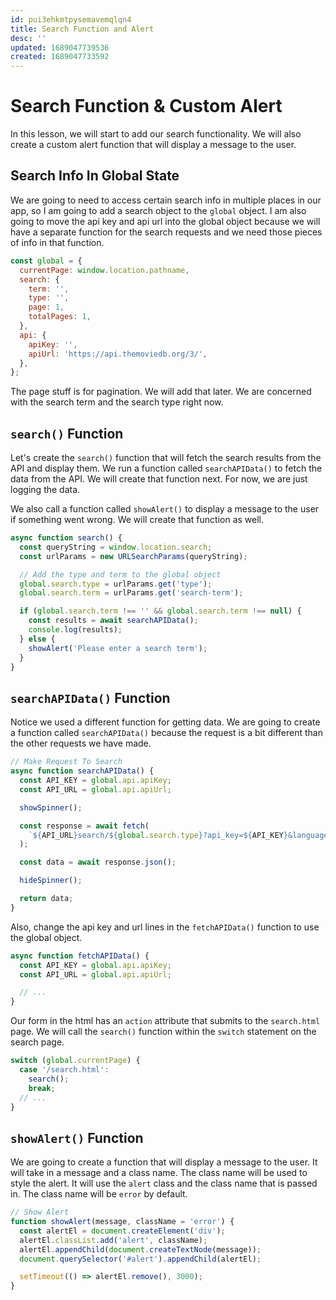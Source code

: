 ```yaml
---
id: pui3ehkmtpysemavemqlqn4
title: Search Function and Alert
desc: ''
updated: 1689047739536
created: 1689047733592
---
```

# Search Function & Custom Alert

In this lesson, we will start to add our search functionality. We will also create a custom alert function that will display a message to the user.

## Search Info In Global State

We are going to need to access certain search info in multiple places in our app, so I am going to add a search object to the `global` object. I am also going to move the api key and api url into the global object because we will have a separate function for the search requests and we need those pieces of info in that function.

```js
const global = {
  currentPage: window.location.pathname,
  search: {
    term: '',
    type: '',
    page: 1,
    totalPages: 1,
  },
  api: {
    apiKey: '',
    apiUrl: 'https://api.themoviedb.org/3/',
  },
};
```

The page stuff is for pagination. We will add that later. We are concerned with the search term and the search type right now.

## `search()` Function

Let's create the `search()` function that will fetch the search results from the API and display them. We run a function called `searchAPIData()` to fetch the data from the API. We will create that function next. For now, we are just logging the data.

We also call a function called `showAlert()` to display a message to the user if something went wrong. We will create that function as well.

```js
async function search() {
  const queryString = window.location.search;
  const urlParams = new URLSearchParams(queryString);

  // Add the type and term to the global object
  global.search.type = urlParams.get('type');
  global.search.term = urlParams.get('search-term');

  if (global.search.term !== '' && global.search.term !== null) {
    const results = await searchAPIData();
    console.log(results);
  } else {
    showAlert('Please enter a search term');
  }
}
```

## `searchAPIData()` Function

Notice we used a different function for getting data. We are going to create a function called `searchAPIData()` because the request is a bit different than the other requests we have made.

```js
// Make Request To Search
async function searchAPIData() {
  const API_KEY = global.api.apiKey;
  const API_URL = global.api.apiUrl;

  showSpinner();

  const response = await fetch(
    `${API_URL}search/${global.search.type}?api_key=${API_KEY}&language=en-US&query=${global.search.term}`
  );

  const data = await response.json();

  hideSpinner();

  return data;
}
```

Also, change the api key and url lines in the `fetchAPIData()` function to use the global object.

```js
async function fetchAPIData() {
  const API_KEY = global.api.apiKey;
  const API_URL = global.api.apiUrl;

  // ...
}
```

Our form in the html has an `action` attribute that submits to the `search.html` page. We will call the `search()` function within the `switch` statement on the search page.

```js
switch (global.currentPage) {
  case '/search.html':
    search();
    break;
  // ...
}
```

## `showAlert()` Function

We are going to create a function that will display a message to the user. It will take in a message and a class name. The class name will be used to style the alert. It will use the `alert` class and the class name that is passed in. The class name will be `error` by default.

```js
// Show Alert
function showAlert(message, className = 'error') {
  const alertEl = document.createElement('div');
  alertEl.classList.add('alert', className);
  alertEl.appendChild(document.createTextNode(message));
  document.querySelector('#alert').appendChild(alertEl);

  setTimeout(() => alertEl.remove(), 3000);
}
```
